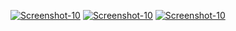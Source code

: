 <a href="https://image.prntscr.com/image/LeZNcLrDRI6iuKObdJ8Pzw.png"><img src="https://image.prntscr.com/image/LeZNcLrDRI6iuKObdJ8Pzw.png" alt="Screenshot-10" border="0"></a>
<a href="https://image.prntscr.com/image/_qLumrRNSg2kphvH6tmCPw.png"><img src="https://image.prntscr.com/image/_qLumrRNSg2kphvH6tmCPw.png" alt="Screenshot-10" border="0"></a>
<a href="https://image.prntscr.com/image/tG0nWAF2R5iLKzh8n2hFJg.png"><img src="https://image.prntscr.com/image/tG0nWAF2R5iLKzh8n2hFJg.png" alt="Screenshot-10" border="0"></a>
